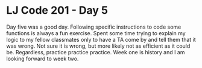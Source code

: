 # LJ Code 201 - Day 5

Day five was a good day.  Following specific instructions to code some functions
is always a fun exercise.  Spent some time trying to explain my logic to my fellow
classmates only to have a TA come by and tell them that it was wrong.  Not sure
it is wrong, but more likely not as efficient as it could be. Regardless, practice
practice practice.  Week one is history and I am looking forward to week two.
